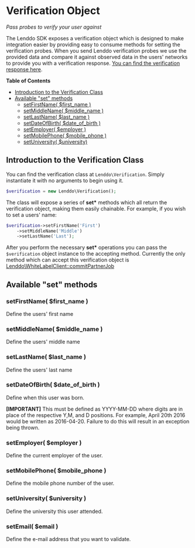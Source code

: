 # Verification Object
_Pass probes to verify your user against_

The Lenddo SDK exposes a verification object which is designed to make integration easier by providing
 easy to consume methods for setting the verification probes. When you send Lenddo verification probes we 
 use the provided data and compare it against observed data in the users' networks to provide you with a 
 verification response. [You can find the verification response here](verification_response).

<!-- START doctoc generated TOC please keep comment here to allow auto update -->
<!-- DON'T EDIT THIS SECTION, INSTEAD RE-RUN doctoc TO UPDATE -->
**Table of Contents**

- [Introduction to the Verification Class](#introduction-to-the-verification-class)
- [Available "set" methods](#available-set-methods)
  - [setFirstName( $first_name )](#setfirstname-first_name-)
  - [setMiddleName( $middle_name )](#setmiddlename-middle_name-)
  - [setLastName( $last_name )](#setlastname-last_name-)
  - [setDateOfBirth( $date_of_birth )](#setdateofbirth-date_of_birth-)
  - [setEmployer( $employer )](#setemployer-employer-)
  - [setMobilePhone( $mobile_phone )](#setmobilephone-mobile_phone-)
  - [setUniversity( $university)](#setuniversity-university)

<!-- END doctoc generated TOC please keep comment here to allow auto update -->

## Introduction to the Verification Class
You can find the verification class at `Lenddo\Verification`. Simply instantiate it with no arguments to begin using it.
```php
$verification = new Lenddo\Verification();
```

The class will expose a series of __set*__ methods which all return the verification object, making them easily chainable.
For example, if you wish to set a users' name:
```php
$verification->setFirstName('First')
    ->setMiddleName('Middle')
    ->setLastName('Last');
```

After you perform the necessary __set*__ operations you can pass the `$verification` object instance to the accepting method.
 Currently the only method which can accept this verification object is [Lenddo\WhiteLabelClient::commitPartnerJob](whitelabel_client.md#commitpartnerjob)

## Available "set" methods
### setFirstName( $first_name )
Define the users' first name

### setMiddleName( $middle_name )
Define the users' middle name

### setLastName( $last_name )
Define the users' last name

### setDateOfBirth( $date_of_birth )
Define when this user was born.

**[IMPORTANT]** This must be defined as YYYY-MM-DD where digits are in place of the respective Y,M, and D positions. 
For example, April 20th 2016 would be written as 2016-04-20. Failure to do this will result in an exception being thrown.

### setEmployer( $employer )
Define the current employer of the user.

### setMobilePhone( $mobile_phone )
Define the mobile phone number of the user.

### setUniversity( $university )
Define the university this user attended.

### setEmail( $email )
Define the e-mail address that you want to validate.
